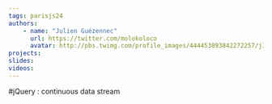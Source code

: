 ```yaml
---
tags: parisjs24
authors:
    - name: "Julien Guézennec"
      url: https://twitter.com/molokoloco
      avatar: http://pbs.twimg.com/profile_images/444453893842272257/jIAYmLqI_bigger.jpeg
projects:
slides:
videos:
---
```

#jQuery : continuous data stream
